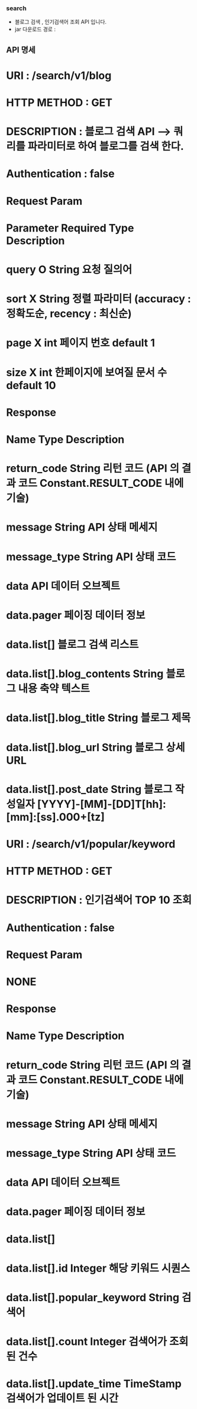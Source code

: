 ### search
 - 블로그 검색  , 인기검색어 조회 API 입니다.
 - jar 다운로드 경로 : 

## API 명세

# URI : /search/v1/blog
# HTTP METHOD : GET
# DESCRIPTION : 블로그 검색 API --> 쿼리를 파라미터로 하여 블로그를 검색 한다.
# Authentication : false

# Request Param 
# Parameter Required  Type   Description
# query     O         String 요청 질의어
# sort      X         String 정렬 파라미터 (accuracy : 정확도순, recency : 최신순)
# page      X         int    페이지 번호 default 1
# size      X         int    한페이지에 보여질 문서 수 default 10

# Response
# Name                        Type    Description
# return_code                 String  리턴 코드 (API 의 결과 코드 Constant.RESULT_CODE 내에 기술)
# message                     String  API 상태 메세지
# message_type                String  API 상태 코드
# data                                API 데이터 오브젝트
# data.pager                          페이징 데이터 정보 
# data.list[]                         블로그 검색 리스트
# data.list[].blog_contents   String  블로그 내용 축약 텍스트
# data.list[].blog_title      String  블로그 제목
# data.list[].blog_url        String  블로그 상세 URL 
# data.list[].post_date       String  블로그 작성일자 [YYYY]-[MM]-[DD]T[hh]:[mm]:[ss].000+[tz]

# URI : /search/v1/popular/keyword
# HTTP METHOD : GET
# DESCRIPTION : 인기검색어 TOP 10 조회
# Authentication : false

# Request Param 
# NONE

# Response
# Name                          Type    Description
# return_code                   String  리턴 코드 (API 의 결과 코드 Constant.RESULT_CODE 내에 기술)
# message                       String  API 상태 메세지
# message_type                  String  API 상태 코드
# data                                  API 데이터 오브젝트
# data.pager                            페이징 데이터 정보 
# data.list[]
# data.list[].id                Integer   해당 키워드 시퀀스
# data.list[].popular_keyword   String    검색어 
# data.list[].count             Integer   검색어가 조회된 건수 
# data.list[].update_time       TimeStamp 검색어가 업데이트 된 시간 







